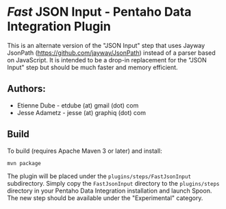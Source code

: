 # _Fast_ JSON Input - Pentaho Data Integration Plugin

This is an alternate version of the "JSON Input" step that uses Jayway JsonPath
(https://github.com/jayway/JsonPath) instead of a parser based on JavaScript. It
is intended to be a drop-in replacement for the "JSON Input" step but should
be much faster and memory efficient.

## Authors:
- Etienne Dube - etdube (at) gmail (dot) com
- Jesse Adametz - jesse (at) graphiq (dot) com

## Build
To build (requires Apache Maven 3 or later) and install:

```shell
mvn package
```

The plugin will be placed under the `plugins/steps/FastJsonInput` subdirectory.
Simply copy the `FastJsonInput` directory to the `plugins/steps` directory in
your Pentaho Data Integration installation and launch Spoon. The new step
should be available under the "Experimental" category.
